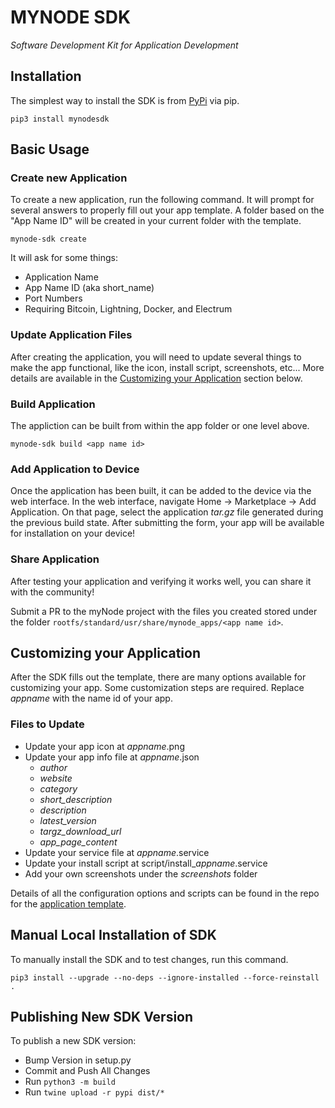 # MYNODE SDK
*Software Development Kit for Application Development*

## Installation
The simplest way to install the SDK is from [PyPi](https://pypi.org/manage/project/mynodesdk/releases/) via pip.

`pip3 install mynodesdk`

## Basic Usage

### Create new Application

To create a new application, run the following command. It will prompt for several answers to properly fill out your app template. A folder based on the "App Name ID" will be created in your current folder with the template.

`mynode-sdk create`

It will ask for some things:
- Application Name
- App Name ID (aka short_name)
- Port Numbers
- Requiring Bitcoin, Lightning, Docker, and Electrum

### Update Application Files

After creating the application, you will need to update several things to make the app functional, like the icon, install script, screenshots, etc... More details are available in the [Customizing your Application](#customizing-your-application) section below.

### Build Application

The appliction can be built from within the app folder or one level above.

`mynode-sdk build <app name id>`

### Add Application to Device

Once the application has been built, it can be added to the device via the web interface. In the web interface, navigate Home -> Marketplace -> Add Application. On that page, select the application *tar.gz* file generated during the previous build state. After submitting the form, your app will be available for installation on your device!

### Share Application

After testing your application and verifying it works well, you can share it with the community!

Submit a PR to the myNode project with the files you created stored under the folder `rootfs/standard/usr/share/mynode_apps/<app name id>`.
  
## Customizing your Application

After the SDK fills out the template, there are many options available for customizing your app. Some customization steps are required. Replace *appname* with the name id of your app.

### Files to Update

- Update your app icon at *appname*.png
- Update your app info file at *appname*.json
  - *author*
  - *website*
  - *category*
  - *short_description*
  - *description*
  - *latest_version*
  - *targz_download_url*
  - *app_page_content*
- Update your service file at *appname*.service
- Update your install script at script/install_*appname*.service
- Add your own screenshots under the *screenshots* folder

Details of all the configuration options and scripts can be found in the repo for the [application template](https://github.com/mynodebtc/sdk_app_template).


## Manual Local Installation of SDK
To manually install the SDK and to test changes, run this command.

`pip3 install --upgrade --no-deps --ignore-installed --force-reinstall .`


## Publishing New SDK Version
To publish a new SDK version:
- Bump Version in setup.py
- Commit and Push All Changes
- Run `python3 -m build`
- Run `twine upload -r pypi dist/*`
